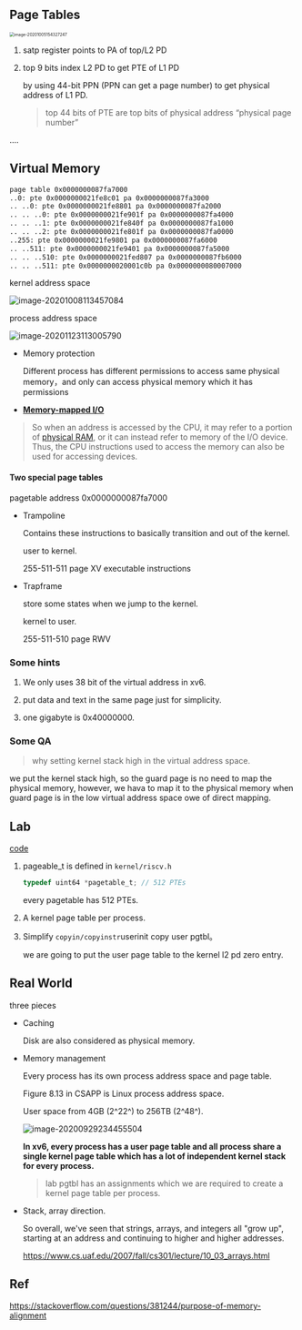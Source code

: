 ## Page Tables

<img src="https://i.loli.net/2020/10/05/3GEyT7VMfcgS8wZ.png" alt="image-20201005154327247" style="zoom:50%;" />

1. satp register points to PA of top/L2 PD

2. top 9 bits index L2 PD to get PTE of L1 PD 

   by using 44-bit PPN (PPN can get a page number) to get physical address of L1 PD.
   
   > top 44 bits of PTE are top bits of physical address “physical page number”

….

## Virtual Memory

```  sh
page table 0x0000000087fa7000
..0: pte 0x0000000021fe8c01 pa 0x0000000087fa3000
.. ..0: pte 0x0000000021fe8801 pa 0x0000000087fa2000
.. .. ..0: pte 0x0000000021fe901f pa 0x0000000087fa4000
.. .. ..1: pte 0x0000000021fe840f pa 0x0000000087fa1000
.. .. ..2: pte 0x0000000021fe801f pa 0x0000000087fa0000
..255: pte 0x0000000021fe9801 pa 0x0000000087fa6000
.. ..511: pte 0x0000000021fe9401 pa 0x0000000087fa5000
.. .. ..510: pte 0x0000000021fed807 pa 0x0000000087fb6000
.. .. ..511: pte 0x0000000020001c0b pa 0x0000000080007000
```

kernel address space

  ![image-20201008113457084](https://i.loli.net/2020/10/08/zaOiBr4vp5Swdtg.png)

  process address space

  ![image-20201123113005790](https://i.loli.net/2020/11/23/tjsOy7ThMqmeu1f.png)

- Memory protection

  Different process has different permissions to access same physical memory，and only can access physical memory which it has permissions
  
- **[Memory-mapped I/O](https://en.wikipedia.org/wiki/Memory-mapped_I/O)**

>  So when an address is accessed by the CPU, it may refer to a portion of [physical RAM](https://en.wikipedia.org/wiki/Physical_memory), or it can instead refer to memory of the I/O device. Thus, the CPU instructions used to access the memory can also be used for accessing devices. 

#### Two special page tables

pagetable address 0x0000000087fa7000

- Trampoline

  Contains these instructions to basically transition and out of the kernel.

  user to kernel.

  255-511-511 page XV executable instructions

- Trapframe

  store some states when we jump to the kernel.

  kernel to user.

  255-511-510 page RWV

### Some hints

1. We only uses 38 bit of the virtual address in xv6.

2. put data and text in the same page just for simplicity.

3. one gigabyte is 0x40000000.

### Some QA

> why setting kernel stack high in the virtual address space. 

we put the kernel stack high, so the guard page is no need to map the physical memory, however, we hava to map it to the physical memory when guard page is in the low virtual address space owe of direct mapping.

## Lab

[code](https://github.com/Bowser1704/MIT-6.S081/tree/pgtbl)

1. pageable_t is defined in `kernel/riscv.h`

   ```c
   typedef uint64 *pagetable_t; // 512 PTEs
   ```

   every pagetable has 512 PTEs.

2. A kernel page table per process.

3. Simplify `copyin/copyinstr`userinit copy user pgtbl。

   we are going to put the user page table to the kernel l2 pd zero entry.


## Real World

three pieces

- Caching

  Disk are also considered as physical memory.

- Memory management

  Every process has its own process address space and page table.

  Figure 8.13 in CSAPP is Linux process address space.

  User space from 4GB (2^22^) to 256TB (2^48^).

  ![image-20200929234455504](https://i.loli.net/2020/09/29/zUkqTQoWCj1D8hI.png)

  **In xv6, every process has a user page table and all process share a single kernel page table which has a lot of independent kernel stack for every process.**
  
  > lab pgtbl has an assignments which we are required to create a kernel page table per process.

- Stack, array direction.

  So overall, we've seen that strings, arrays, and integers all "grow up", starting at an address and continuing to higher and higher addresses.

  https://www.cs.uaf.edu/2007/fall/cs301/lecture/10_03_arrays.html

## Ref

https://stackoverflow.com/questions/381244/purpose-of-memory-alignment